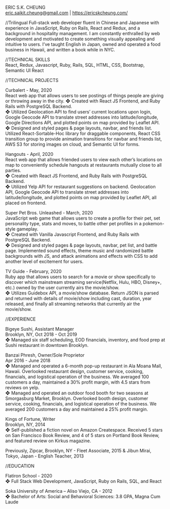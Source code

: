 ERIC S.K. CHEUNG  
eric.saikit.cheung@gmail.com | https://ericskcheung.com/

//Trilingual Full-stack web developer fluent in Chinese and Japanese with experience in JavaScript, Ruby on Rails, React and Redux, and a background in hospitality management. I am constantly enthralled by web development and motivated to create something visually appealing and intuitive to users. I’ve taught English in Japan, owned and operated a food business in Hawaii, and written a book while in NYC.

//TECHNICAL SKILLS  
React, Redux, Javascript, Ruby, Rails, SQL, HTML, CSS, Bootstrap, Semantic UI React

//TECHNICAL PROJECTS

Curbalert - May, 2020  
React web app that allows users to see postings of things people are giving or throwing away in the city. 
❖  Created with React JS Frontend, and Ruby Rails with PostgreSQL Backend.  
❖  Utilized Geolocation API to find users’ current locations upon login, Google Geocode API to translate street addresses into latitude/longitude, Google Directions API, and plotted points on map provided by Leaflet API.  
❖  Designed and styled pages & page layouts, navbar, and friends list. Utilized React-Sortable-Hoc library for draggable components, React CSS transition group to provide animation transitions for navbar and friends list, AWS S3 for storing images on cloud, and Semantic UI for forms.

Hangouts - April, 2020  
React web app that allows friended users to view each other’s locations on map to conveniently schedule hangouts at restaurants mutually close to all parties.  
❖  Created with React JS Frontend, and Ruby Rails with PostgreSQL Backend.  
❖  Utilized Yelp API for restaurant suggestions on backend. Geolocation API, Google Geocode API to translate street addresses into latitude/longitude, and plotted points on map provided by Leaflet API, all placed on frontend.

Super Pet Bros. Unleashed - March, 2020  
JavaScript web game that allows users to create a profile for their pet, set personality type, stats and moves, to battle other pet profiles in a pokemon-style gameplay.  
❖  Created with Vanilla Javascript Frontend, and Ruby Rails with PostgreSQL Backend.  
❖  Designed and styled pages & page layouts, navbar, pet list, and battle page. Implemented sound effects, theme music and randomized battle backgrounds with JS, and attack animations and effects with CSS to add another level of excitement for users.

TV Guide - February, 2020  
Ruby app that allows users to search for a movie or show specifically to discover which mainstream streaming service(Netflix, Hulu, HBO, Disney+, etc.) owned by the user currently airs the movie/show.  
❖ Utilizes Guidebox API, a movie/show database. Return JSON is parsed and returned with details of movie/show including cast, duration, year released, and finally all streaming networks that currently air the movie/show.  

//EXPERIENCE

Bigeye Sushi, Assistant Manager  
Brooklyn, NY, Oct 2018 - Oct 2019  
❖  Managed six staff scheduling, EOD financials, inventory, and food prep at Sushi restaurant in downtown Brooklyn.

Banzai Phresh, Owner/Sole Proprietor  
Apr 2016 - June 2018  
❖  Managed and operated a 6-month pop-up restaurant in Ala Moana Mall, Hawaii. Overlooked restaurant design, customer service, cooking, financials, and logistical operation of the business. We averaged 100 customers a day, maintained a 30% profit margin, with 4.5 stars from reviews on yelp.  
❖  Managed and operated an outdoor food booth for two seasons at Smorgasburg Market, Brooklyn. Overlooked booth design, customer service, cooking, financials, and logistical operation of the business. 
We averaged 200 customers a day and maintained a 25% profit margin.

Kings of Fortune,  Writer  
Brooklyn, NY, 2014  
❖  Self-published a fiction novel on Amazon Createspace. Received 5 stars on San Francisco Book Review, and 4 of 5 stars on Portland Book Review, and featured review on Kirkus magazine.

Previously, Zipcar, Brooklyn, NY - Fleet Associate, 2015 & Jibun Mirai, Tokyo, Japan - English Teacher, 2013

//EDUCATION

Flatiron School - 2020  
❖  Full Stack Web Development, JavaScript, Ruby on Rails, SQL, and React

Soka University of America – Aliso Viejo, CA - 2012  
❖  Bachelor of Arts: Social and Behavioral Sciences: 3.8 GPA, Magna Cum Laude
